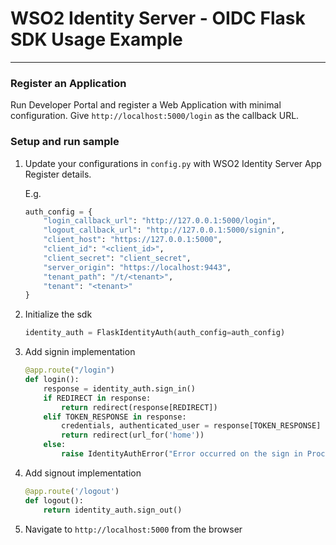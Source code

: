 # WSO2 Identity Server - OIDC Flask SDK  Usage Example
---

### Register an Application

Run Developer Portal and register a Web Application with minimal configuration. 
Give `http://localhost:5000/login` as the callback URL.

### Setup and run sample

1. Update your configurations in `config.py` with WSO2 Identity Server App Register details.

    E.g.

    ```python
    auth_config = {
        "login_callback_url": "http://127.0.0.1:5000/login",
        "logout_callback_url": "http://127.0.0.1:5000/signin",
        "client_host": "https://127.0.0.1:5000",
        "client_id": "<client_id>",
        "client_secret": "client_secret",
        "server_origin": "https://localhost:9443",
        "tenant_path": "/t/<tenant>",
        "tenant": "<tenant>"
    }
    ```

2. Initialize the sdk
    ```python
    identity_auth = FlaskIdentityAuth(auth_config=auth_config)
    ```


3. Add signin implementation
    ```python
    @app.route("/login")
    def login():
        response = identity_auth.sign_in()
        if REDIRECT in response:
            return redirect(response[REDIRECT])
        elif TOKEN_RESPONSE in response:
            credentials, authenticated_user = response[TOKEN_RESPONSE]
            return redirect(url_for('home'))
        else:
            raise IdentityAuthError("Error occurred on the sign in Process Please Try again later")
   ```

4. Add signout implementation
    ```python
   @app.route('/logout')
    def logout():
        return identity_auth.sign_out()
   ```

5. Navigate to `http://localhost:5000` from the browser
